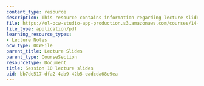 ```yaml
---
content_type: resource
description: This resource contains information regarding lecture slide 10.
file: https://ol-ocw-studio-app-production.s3.amazonaws.com/courses/14-581-international-economics-i-spring-2013/bb7de517dfa24ab942b5eadcda68e9ea_MIT14_581S13_Lecslides10.pdf
file_type: application/pdf
learning_resource_types:
- Lecture Notes
ocw_type: OCWFile
parent_title: Lecture Slides
parent_type: CourseSection
resourcetype: Document
title: Session 10 lecture slides
uid: bb7de517-dfa2-4ab9-42b5-eadcda68e9ea
---
```

